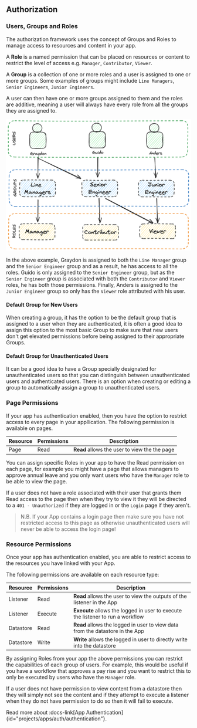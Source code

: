 ## Authorization

### Users, Groups and Roles

The authorization framework uses the concept of Groups and Roles to manage access to resources and content in your app.

A **Role** is a named permission that can be placed on resources or content to restrict the level of access e.g. `Manager`, `Contributor`, `Viewer`.

A **Group** is a collection of one or more roles and a user is assigned to one or more groups. Some examples of groups might include `Line Managers`, `Senior Engineers`, `Junior Engineers`.

A user can then have one or more groups assigned to them and the roles are additive, meaning a user will always have every role from all the groups they are assigned to.

![App Users, Groups and Roles Diagram](/src/assets/app_auth.png)

In the above example, Graydon is assigned to both the `Line Manager` group and the `Senior Engineer` group and as a result, he has access to all the roles.
Guido is only assigned to the `Senior Engineer` group, but as the `Senior Engineer` group is associated with both the `Contributor` and `Viewer` roles, he has both those permissions.
Finally, Anders is assigned to the `Junior Engineer` group so only has the `Viewer` role attributed with his user.

#### Default Group for New Users

When creating a group, it has the option to be the default group that is assigned to a user when they are authenticated, it is often a good idea to assign this option to the most basic Group to make sure that new users don't get elevated permissions before being assigned to their appropriate Groups.

#### Default Group for Unauthenticated Users

It can be a good idea to have a Group specially designated for unauthenticated users so that you can distinguish between unauthenticated users and authenticated users. There is an option when creating or editing a group to automatically assign a group to unauthenticated users.

### Page Permissions

If your app has authentication enabled, then you have the option to restrict access to every page in your appllication.
The following permission is available on pages.

| Resource | Permissions | Description |
| --- | --- | --- |
| Page | Read | **Read** allows the user to view the the page |

You can assign specific Roles in your app to have the Read permission on each page, for example you might have a page that allows managers to approve annual leave and you only want users who have the `Manager` role to be able to view the page. 

If a user does not have a role associated with their user that grants them Read access to the page then when they try to view it they will be directed to a `401 - Unauthorized` if they are logged in or the `Login` page if they aren't. 

> N.B. If your App contains a login page then make sure you have not restricted access to this page as otherwise unauthenticated users will never be able to access the login page!

### Resource Permissions

Once your app has authentication enabled, you are able to restrict access to the resources you have linked with your App.

The following permissions are available on each resource type:

| Resource | Permissions | Description |
| --- | --- | --- |
| Listener | Read | **Read** allows the user to view the outputs of the listener in the App |
| Listener | Execute | **Execute** allows the logged in user to execute the listener to run a workflow |
| Datastore | Read | **Read** allows the logged in user to view data from the datastore in the App |
| Datastore | Write | **Write** allows the logged in user to directly write into the datastore | 

By assigning Roles from your app the above permissions you can restrict the capabilities of each group of users. For example, this would be useful if you have a workflow that approves a pay rise and you want to restrict this to only be executed by users who have the `Manager` role.

If a user does not have permission to view content from a datastore then they will simply not see the content and if they attempt to execute a listener when they do not have permission to do so then it will fail to execute.

Read more about :docs-link[App Authentication]{id="projects/apps/auth/authentication"}.

